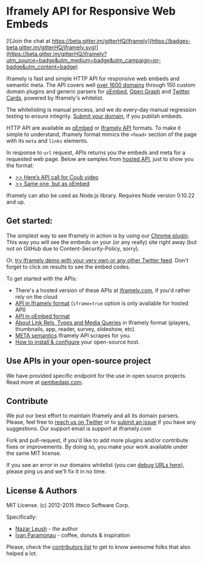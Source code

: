 # Iframely API for Responsive Web Embeds

[![Join the chat at https://beta.gitter.im/gitterHQ/iframely](https://badges-beta.gitter.im/gitterHQ/iframely.svg)](https://beta.gitter.im/gitterHQ/iframely?utm_source=badge&utm_medium=badge&utm_campaign=pr-badge&utm_content=badge)

Iframely is fast and simple HTTP API for responsive web embeds and semantic meta. The API covers well [over 1600 domains](https://iframely.com/try) through 150 custom domain plugins and generic parsers for [oEmbed](http://oembed.com/), [Open Graph](http://ogp.me/) and [Twitter Cards](https://dev.twitter.com/docs/cards), powered by Iframely's whitelist. 

The whitelisting is manual process, and we do every-day manual regression testing to ensure integrity. [Submit your domain](https://iframely.com/qa/request), if you publish embeds.

HTTP API are available as [oEmbed](https://iframely.com/docs/oembed-api) or [Iframely API](https://iframely.com/docs/iframely-api) formats. To make it simple to understand, Iframely format mimics the `<head>` section of the page with its `meta` and `links` elements.

In response to `url` request, APIs returns you the embeds and meta for a requested web page. Below are samples from [hosted API](https://iframely.com), just to show you the format:

- [>> Here’s API call for Coub video](http://iframe.ly/ACcM3Y.json)
- [>> Same one, but as oEmbed](http://iframe.ly/ACcM3Y.oembed)

Iframely can also be used as Node.js library. 
Requires Node version 0.10.22 and up. 

## Get started:

The simplest way to see Iframely in action is by using our [Chrome plugin](https://chrome.google.com/webstore/detail/iframely-url-previews/bbafbcjnlgfbemjemgliogmfdlkocjmi). This way you will see the embeds on your (or any really) site right away (but not on GitHub due to Content-Security-Policy, sorry). 

Or, [try Iframely demo with your very own or any other Twitter feed](https://iframely.com/try). Don't forget to click on results to see the embed codes.

To get started with the APIs: 

 - There's a hosted version of these APIs at [iframely.com](https://iframely.com), if you'd rather rely on the cloud
 - [API in Iframely format](https://iframely.com/docs/iframely-api) (`iframe=true` option is only available for hosted API)
 - [API in oEmbed format](https://iframely.com/docs/oembed-api)
 - [About Link Rels, Types and Media Queries](https://iframely.com/docs/links) in Iframely format (players, thumbnails, app, reader, survey, slideshow, etc)
 - [META semantics](https://iframely.com/docs/meta) Iframely API scrapes for you.
 - [How to install & configure](https://iframely.com/docs/host) your open-source host. 


## Use APIs in your open-source project

We have provided specific endpoint for the use in open source projects. Read more at [oembedapi.com](http://oembedapi.com).



## Contribute

We put our best effort to maintain Iframely and all its domain parsers. Please, feel free to [reach us on Twitter](http://twitter.com/iframely) or to [submit an issue](https://github.com/itteco/iframely/issues) if you have any suggestions. Our support email is support at iframely.com

Fork and pull-request, if you'd like to add more plugins and/or contribute fixes or improvements. By doing so, you make your work available under the same MIT license.

If you see an error in our domains whitelist (you can [debug URLs here](http://iframely.com/debug)), please ping us and we'll fix it in no time.


## License & Authors

MIT License. (c) 2012-2015 Itteco Software Corp. 

Specifically:

- [Nazar Leush](https://github.com/nleush) - _the_ author
- [Ivan Paramonau](https://twitter.com/iparamonau) - coffee, donuts & inspiration

Please, check the [contributors list](https://github.com/itteco/iframely/graphs/contributors) to get to know awesome folks that also helped a lot.

